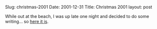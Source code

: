 Slug: christmas-2001
Date: 2001-12-31
Title: Christmas 2001
layout: post

While out at the beach, I was up late one night and decided to do some writing... so <a href="http://www.redmonk.net/814">here it is</a>.
